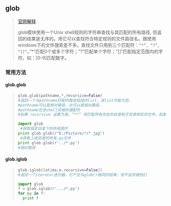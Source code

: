 ## glob

> [官网解释](http://python.usyiyi.cn/translate/python_352/library/glob.html#glob.glob)
>
> glob模块使用一个Unix shell规则的字符串查找与其匹配的所有路径, 但返回的结果是无序的。用它可以查找符合特定规则的文件路径名。跟使用windows下的文件搜索差不多。查找文件只用到三个匹配符：`”*”, “?”, “[]“`。”*”匹配0个或多个字符；”?”匹配单个字符；”[]“匹配指定范围内的字符，如：[0-9]匹配数字。

### 常用方法

#### glob.glob

> ```python
> glob.glob(pathname,*,recursive=False)
> #返回一个与pathname匹配的路径组成的list，该list可能为空。
> #pathname可以是绝对路径，也可以是相对路径，
> #pathname包含shell风格的通配符
> #如果 recursive 设置为真，“**” 将匹配所有存在的目录和子目录和任何文件。如果匹配式以 os.sep 结尾, 只对目录和子目录进行匹配。
> ```
>
> ```python
> import glob
>  #获取指定目录下的所有图片
> print glob.glob(r"E:/Picture/*/*.jpg")
>  #获取上级目录的所有.py文件
> print glob.glob(r'../*.py') 
> #相对路径
> ```
>
> 

#### glob.iglob

> ```python 
> glob.iglob([atjma,e.recursive=False])
> #返回一个iterator迭代器，它产生与glob()相同的结果，但不会存储他们
> ```
>
> ```python
> import glob
> f = glob.iglob(r'.../*.py')
> for py in f:
> 	print f 
> ```
>

